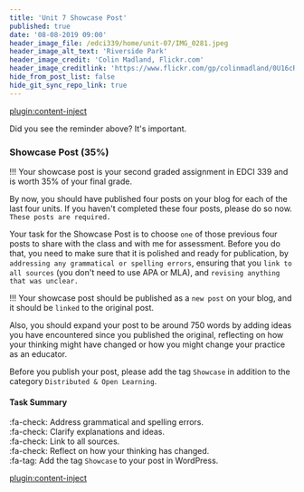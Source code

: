 ```yaml
---
title: 'Unit 7 Showcase Post'
published: true
date: '08-08-2019 09:00'
header_image_file: /edci339/home/unit-07/IMG_0281.jpeg
header_image_alt_text: 'Riverside Park'
header_image_credit: 'Colin Madland, Flickr.com'
header_image_creditlink: 'https://www.flickr.com/gp/colinmadland/0U16cR'
hide_from_post_list: false
hide_git_sync_repo_link: true
---
```



[plugin:content-inject](../unit-07/_class-preparations)

Did you see the reminder above? It's important.

### Showcase Post (35%)

!!! Your showcase post is your second graded assignment in EDCI 339 and is worth 35% of your final grade.

By now, you should have published four posts on your blog for each of the last four units. If you haven't completed these four posts, please do so now. `These posts are required.`

Your task for the Showcase Post is to choose `one` of those previous four posts to share with the class and with me for assessment. Before you do that, you need to make sure that it is polished and ready for publication, by `addressing any grammatical or spelling errors`, ensuring that you `link to all sources` (you don't need to use APA or MLA), and `revising anything that was unclear.`

!!! Your showcase post should be published as a `new post` on your blog, and it should be `linked` to the original post.

Also, you should expand your post to be around 750 words by adding ideas you have encountered since you published the original, reflecting on how your thinking might have changed or how you might change your practice as an educator.

Before you publish your post, please add the tag `Showcase` in addition to the category `Distributed & Open Learning`.

#### Task Summary

:fa-check: Address grammatical and spelling errors.  
:fa-check: Clarify explanations and ideas.  
:fa-check: Link to all sources.  
:fa-check: Reflect on how your thinking has changed.  
:fa-tag: Add the tag `Showcase` to your post in WordPress.  

[plugin:content-inject](../unit-07/_important-reminders)
